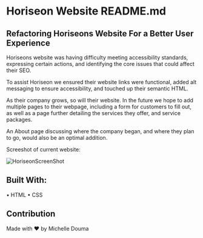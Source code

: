 # Horiseon Website README.md

## Refactoring Horiseons Website For a Better User Experience

Horiseons website was having difficulty meeting accessibility standards, expressing certain actions, and identifying the core issues that could affect their SEO.

To assist Horiseon we ensured their website links were functional, added alt messaging to ensure accessibility, and touched up their semantic HTML.

As their company grows, so will their website. In the future we hope to add multiple pages to their webpage, including a form for customers to fill out, as well as a page further detailing the services they offer, and service packages. 

An About page discussing where the company began, and where they plan to go, would also be an optimal addition. 

Screeshot of current website: 

![HoriseonScreenShot](https://user-images.githubusercontent.com/104099393/167451882-5af05d5a-bbee-496c-8896-6aed5c4702e1.jpg)


## Built With:

• HTML
• CSS


## Contribution
Made with ❤️ by Michelle Douma






